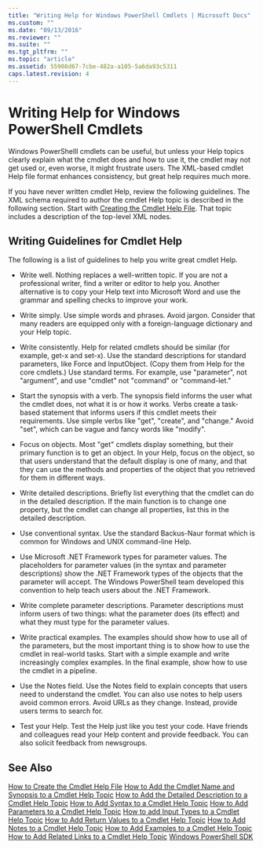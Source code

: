 ```yaml
---
title: "Writing Help for Windows PowerShell Cmdlets | Microsoft Docs"
ms.custom: ""
ms.date: "09/13/2016"
ms.reviewer: ""
ms.suite: ""
ms.tgt_pltfrm: ""
ms.topic: "article"
ms.assetid: 55908d67-7cbe-482a-a105-5a6da93c5311
caps.latest.revision: 4
---
```

# Writing Help for Windows PowerShell Cmdlets
Windows PowerShelll cmdlets can be useful, but unless your Help topics clearly explain what the cmdlet does and how to use it, the cmdlet may not get used or, even worse, it might frustrate users. The XML-based cmdlet Help file format enhances consistency, but great help requires much more.

 If you have never written cmdlet Help, review the following guidelines. The XML schema required to author the cmdlet Help topic is described in the following section. Start with [Creating the Cmdlet Help File](./how-to-create-the-cmdlet-help-file.md). That topic includes a description of the top-level XML nodes.

## Writing Guidelines for Cmdlet Help
 The following is a list of guidelines to help you write great cmdlet Help.

-   Write well. Nothing replaces a well-written topic. If you are not a professional writer, find a writer or editor to help you. Another alternative is to copy your Help text into Microsoft Word and use the grammar and spelling checks to improve your work.

-   Write simply. Use simple words and phrases. Avoid jargon. Consider that many readers are equipped only with a foreign-language dictionary and your Help topic.

-   Write consistently. Help for related cmdlets should be similar (for example, get-x and set-x). Use the standard descriptions for standard parameters, like Force and InputObject. (Copy them from Help for the core cmdlets.) Use standard terms. For example, use "parameter", not "argument", and use "cmdlet" not "command" or "command-let."

-   Start the synopsis with a verb. The synopsis field informs the user what the cmdlet does, not what it is or how it works. Verbs create a task-based statement that informs users if this cmdlet meets their requirements. Use simple verbs like "get", "create", and "change." Avoid "set", which can be vague and fancy words like "modify".

-   Focus on objects. Most "get" cmdlets display something, but their primary function is to get an object. In your Help, focus on the object, so that users understand that the default display is one of many, and that they can use the methods and properties of the object that you retrieved for them in different ways.

-   Write detailed descriptions. Briefly list everything that the cmdlet can do in the detailed description. If the main function is to change one property, but the cmdlet can change all properties, list this in the detailed description.

-   Use conventional syntax. Use the standard Backus-Naur format which is common for Windows and UNIX command-line Help.

-   Use Microsoft .NET Framework types for parameter values. The placeholders for parameter values (in the syntax and parameter descriptions) show the .NET Framework types of the objects that the parameter will accept. The Windows PowerShell team developed this convention to help teach users about the .NET Framework.

-   Write complete parameter descriptions. Parameter descriptions must inform users of two things: what the parameter does (its effect) and what they must type for the parameter values.

-   Write practical examples. The examples should show how to use all of the parameters, but the most important thing is to show how to use the cmdlet in real-world tasks. Start with a simple example and write increasingly complex examples. In the final example, show how to use the cmdlet in a pipeline.

-   Use the Notes field. Use the Notes field to explain concepts that users need to understand the cmdlet. You can also use notes to help users avoid common errors. Avoid URLs as they change. Instead, provide users terms to search for.

-   Test your Help. Test the Help just like you test your code. Have friends and colleagues read your Help content and provide feedback. You can also solicit feedback from newsgroups.

## See Also
 [How to Create the Cmdlet Help File](./how-to-create-the-cmdlet-help-file.md)
 [How to Add the Cmdlet Name and Synopsis to a Cmdlet Help Topic](./how-to-add-the-cmdlet-name-and-synopsis-to-a-cmdlet-help-topic.md)
 [How to Add the Detailed Description to a Cmdlet Help Topic](./how-to-add-a-cmdlet-description.md)
 [How to Add Syntax to a Cmdlet Help Topic](./how-to-add-syntax-to-a-cmdlet-help-topic.md)
 [How to Add Parameters to a Cmdlet Help Topic](./how-to-add-parameter-information.md)
 [How to add Input Types to a Cmdlet Help Topic](./how-to-add-input-types-to-a-cmdlet-help-topic.md)
 [How to Add Return Values to a Cmdlet Help Topic](./how-to-add-return-values-to-a-cmdlet-help-topic.md)
 [How to Add Notes to a Cmdlet Help Topic](./how-to-add-notes-to-a-cmdlet-help-topic.md)
 [How to Add Examples to a Cmdlet Help Topic](./how-to-add-examples-to-a-cmdlet-help-topic.md)
 [How to Add Related Links to a Cmdlet Help Topic](./how-to-add-related-links-to-a-cmdlet-help-topic.md)
 [Windows PowerShell SDK](../windows-powershell-reference.md)
